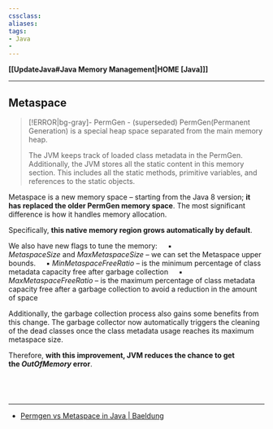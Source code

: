 ```yaml
---
cssclass:
aliases:
tags:
- Java
- 
---
```

**[[UpdateJava#Java Memory Management|HOME [Java]]]**

---
## Metaspace
>[!ERROR|bg-gray]- PermGen - (superseded)
> PermGen(Permanent Generation) is a special heap space separated from the main memory heap.
> 
> The JVM keeps track of loaded class metadata in the PermGen. Additionally, the JVM stores all the static content in this memory section. This includes all the static methods, primitive variables, and references to the static objects.

Metaspace is a new memory space – starting from the Java 8 version; **it has replaced the older PermGen memory space**. The most significant difference is how it handles memory allocation.

Specifically, **this native memory region grows automatically by default**.

We also have new flags to tune the memory:
$\quad$▪ _MetaspaceSize_ and _MaxMetaspaceSize –_ we can set the Metaspace upper bounds.
$\quad$▪ _MinMetaspaceFreeRatio –_ is the minimum percentage of class metadata capacity free after garbage collection
$\quad$▪ _MaxMetaspaceFreeRatio_ – is the maximum percentage of class metadata capacity free after a garbage collection to avoid a reduction in the amount of space

Additionally, the garbage collection process also gains some benefits from this change. The garbage collector now automatically triggers the cleaning of the dead classes once the class metadata usage reaches its maximum metaspace size.

Therefore, **with this improvement, JVM reduces the chance to get the _OutOfMemory_ error**.

<br>

# 
---
- [Permgen vs Metaspace in Java | Baeldung](https://www.baeldung.com/java-permgen-metaspace)
